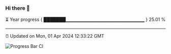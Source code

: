 ### Hi there 👋

⏳ Year progress { ███████▁▁▁▁▁▁▁▁▁▁▁▁▁▁▁▁▁▁▁▁▁▁▁ } 25.01 %

---

⏰ Updated on Mon, 01 Apr 2024 12:33:22 GMT

![Progress Bar CI](https://github.com/ZhaoGui/ZhaoGui/workflows/Progress%20Bar%20CI/badge.svg)
